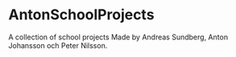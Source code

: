 # AntonSchoolProjects
A collection of school projects
Made by Andreas Sundberg, Anton Johansson och Peter Nilsson.
